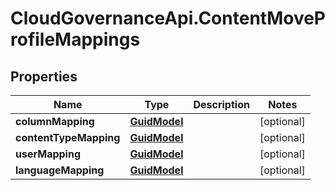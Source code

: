 # CloudGovernanceApi.ContentMoveProfileMappings

## Properties

Name | Type | Description | Notes
------------ | ------------- | ------------- | -------------
**columnMapping** | [**GuidModel**](GuidModel.md) |  | [optional] 
**contentTypeMapping** | [**GuidModel**](GuidModel.md) |  | [optional] 
**userMapping** | [**GuidModel**](GuidModel.md) |  | [optional] 
**languageMapping** | [**GuidModel**](GuidModel.md) |  | [optional] 


